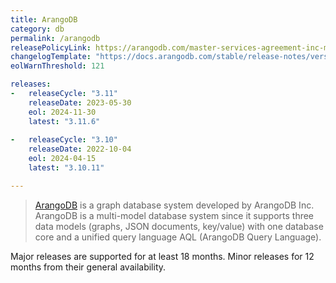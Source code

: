 ```yaml
---
title: ArangoDB
category: db
permalink: /arangodb
releasePolicyLink: https://arangodb.com/master-services-agreement-inc-may-2023-cs/#eolpolicy
changelogTemplate: "https://docs.arangodb.com/stable/release-notes/version-__RELEASE_CYCLE__/"
eolWarnThreshold: 121

releases:
-   releaseCycle: "3.11"
    releaseDate: 2023-05-30
    eol: 2024-11-30
    latest: "3.11.6"
    
-   releaseCycle: "3.10"
    releaseDate: 2022-10-04
    eol: 2024-04-15
    latest: "3.10.11"

---
```


> [ArangoDB](https://arangodb.com/) is a graph database system developed by ArangoDB Inc. ArangoDB is a multi-model database system since it supports three data models (graphs, JSON documents, key/value) with one database core and a unified query language AQL (ArangoDB Query Language).

Major releases are supported for at least 18 months. Minor releases for 12 months from their general availability.
